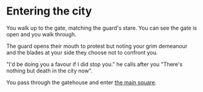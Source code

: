 # Entering the city

You walk up to the gate, matching the guard's stare. You can see the gate is open and you walk through.

The guard opens their mouth to protest but noting your grim demeanour and the blades at your side they choose not to confront you.

"I'd be doing you a favour if I did stop you." he calls after you "There's nothing but death in the city now".

You pass through the gatehouse and enter [the main square](/main-square).